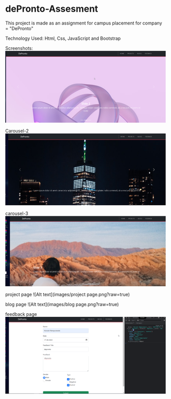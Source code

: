 # dePronto-Assesment

This project is made as an assignment for campus placement for company = "DePronto"

Technology Used: Html, Css, JavaScript and Bootstrap

Screenshots:
![Alt text](images/carousel-1.png?raw=true "Carousel 1")

Carousel-2
![Alt text](images/carousel-2.png?raw=true "Carousel 2")

carousel-3
![Alt text](images/carousel-3.png?raw=true)

project page
![Alt text](images/project page.png?raw=true)

blog page
![Alt text](images/blog page.png?raw=true)

feedback page
![Alt text](images/feedback.png?raw=true)
